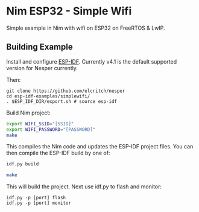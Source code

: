 # Nim ESP32 - Simple Wifi

Simple example in Nim with wifi on ESP32 on FreeRTOS & LwIP.

## Building Example

Install and configure [ESP-IDF](https://docs.espressif.com/projects/esp-idf/en/latest/esp32/get-started/index.html). Currently v4.1 is the default supported version for Nesper currently. 

Then:

```shell
git clone https://github.com/elcritch/nesper
cd esp-idf-examples/simplewifi/
. $ESP_IDF_DIR/export.sh # source esp-idf
```

Build Nim project:
```sh
export WIFI_SSID="[SSID]"
export WIFI_PASSWORD="[PASSWORD]"
make 
```

This compiles the Nim code and updates the ESP-IDF project files. You can then compile the ESP-IDF build by one of: 

```sh
idf.py build
```

```sh
make
```

This will build the project. Next use idf.py to flash and monitor:

```shell
idf.py -p [port] flash
idf.py -p [port] monitor
```
